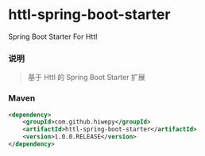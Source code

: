 # httl-spring-boot-starter
Spring Boot Starter For Httl


### 说明


 > 基于 Httl 的 Spring Boot Starter 扩展 

### Maven

``` xml
<dependency>
	<groupId>com.github.hiwepy</groupId>
	<artifactId>httl-spring-boot-starter</artifactId>
	<version>1.0.0.RELEASE</version>
</dependency>
```